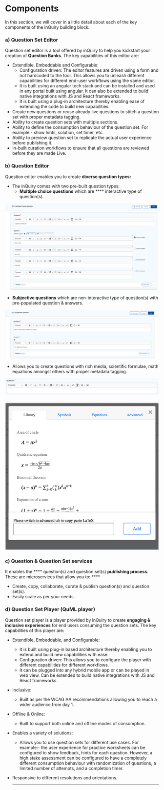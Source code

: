 # Components

In this section, we will cover in a little detail about each of the key components of the inQuiry building block.

### **a) Question Set Editor**

Question set editor is a tool offered by inQuiry to help you kickstart your creation of **Question Banks**. The key capabilities of this editor are:

* Extendible, Embeddable and Configurable:
  * Configuration driven: The editor features are driven using a form and not hardcoded to the tool. This allows you to unleash different capabilities for different end-user workflows using the same editor.
  * It is built using an angular tech stack and can be installed and used in any portal built using angular. It can also be extended to build native integrations with JS and React frameworks.
  * It is built using a plug-in architecture thereby enabling ease of extending the code to build new capabilities.
* Create new questions or reuse already live questions to stitch a question set with proper metadata tagging.
* Ability to create question sets with multiple sections.
* Ability to define the consumption behaviour of the question set. For example:- show hints, solution, set timer, etc.
* Ability to preview question set to replicate the actual user experience before publishing it.
* In-built curation workflows to ensure that all questions are reviewed before they are made Live.

### **b) Question Editor**

Question editor enables you to create **diverse question types:**

* The inQuiry comes with two pre-built question types:
  * **Multiple choice questions** which are \*\*\*\* interactive type of question(s).

![Multiple choice question](../.gitbook/assets/MCQ-Question.png)

* **Subjective questions** which are non-interactive type of question(s) with pre-populated question & answers.

![Subjective question](../.gitbook/assets/Subjective-Question.png)

* Allows you to create questions with rich media, scientific formulae, math equations amongst others with proper metadata tagging.

![](<../.gitbook/assets/image (9) (1).png>)

### ![](<../.gitbook/assets/image (13).png>)

### **c) Question & Question Set services**

It enables the **** question(s) and question set(s) **publishing process**. These are microservices that allow you to: \*\*\*\*

* Create, copy, collaborate, curate & publish question(s) and question set(s).
* Easily scale as per your needs.

### **d) Question Set Player (QuML player)**

Question set player is a player provided by inQuiry to create **engaging & inclusive experiences** for end users consuming the question sets. The key capabilities of this player are:

* Extendible, Embeddable, and Configurable:
  * It is built using plug-in based architecture thereby enabling you to extend and build new capabilities with ease.
  * Configuration driven: This allows you to configure the player with different capabilities for different workflows.
  * It can be plugged into any hybrid mobile app or can be played in web view. Can be extended to build native integrations with JS and React frameworks.
* Inclusive:
  * Built as per the WCAG AA recommendations allowing you to reach a wider audience from day 1.
* Offline & Online:
  * Built to support both online and offline modes of consumption.
* Enables a variety of solutions:
  * Allows you to use question sets for different use cases. For example:- the user experience for practice worksheets can be configured to show feedback, hints for each question. However, a high stake assessment can be configured to have a completely different consumption behaviour with randomization of questions, a limited number of attempts, and a completion timer.
*   Responsive to different resolutions and orientations.

    ***
